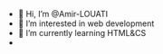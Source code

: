 - 👋 Hi, I’m @Amir-LOUATI
- 👀 I’m interested in web development
- 🌱 I’m currently learning HTML&CS
- 
<!---
Amir-LOUATII/Amir-LOUATII is a ✨ special ✨ repository because its `README.md` (this file) appears on your GitHub profile.
You can click the Preview link to take a look at your changes.
--->
